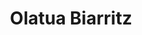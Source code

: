 ---
title: Olatua Biarritz
description: Un bar parfait pour se poser le cul dans l'herbe afin de contempler le coucher de soleil sur l'océan !
lat: '43.483689'
lon: '-1.567488'
address: Jardins de l'Atalaye, 64200 Biarritz, France
website: https://www.olatua-biarritz.com
tags: bar vue-mer
image: images/olatua-biarritz.jpg
---